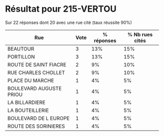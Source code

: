 # Résultat pour 215-VERTOU

Sur 22 réponses dont 20 avec une rue cité (taux réussite 90%)

| Rue | Vote | % réponses | % Nb rues cités|
|-----|------|------------|----------------|
| BEAUTOUR | 3 | 13% | 15%|
| PORTILLON | 3 | 13% | 15%|
| ROUTE DE SAINT FIACRE | 2 | 9% | 10%|
| RUE CHARLES CHOLLET | 2 | 9% | 10%|
| PLACE DU MARCHE | 1 | 4% | 5%|
| BOULEVARD AUGUSTE PRIOU | 1 | 4% | 5%|
| LA BILLARDIERE | 1 | 4% | 5%|
| LA BOUTEILLERIE | 1 | 4% | 5%|
| BOULEVARD DE L EUROPE | 1 | 4% | 5%|
| ROUTE DES SORINIERES | 1 | 4% | 5%|
